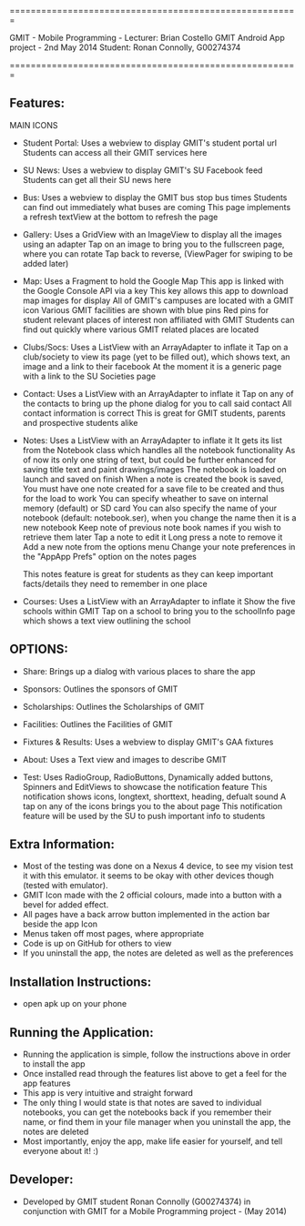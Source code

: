 =======================================================

GMIT - Mobile Programming - Lecturer: Brian Costello
GMIT Android App project - 2nd May 2014
Student: Ronan Connolly, G00274374

=======================================================
 
 Features:
 --------------------------
 MAIN ICONS
 *	Student Portal:
 	Uses a webview to display GMIT's student portal url
 	Students can access all their GMIT services here
 	
 *	SU News:
 	Uses a webview to display GMIT's SU Facebook feed
 	Students can get all their SU news here
 	
 *	Bus:
 	Uses a webview to display the GMIT bus stop bus times
 	Students can find out immediately what buses are coming
 	This page implements a refresh textView at the bottom to refresh the page
 	
 *	Gallery:
 	Uses a GridView with an ImageView to display all the images using an adapter
 	Tap on an image to bring you to the fullscreen page, where you can rotate
 	Tap back to reverse, (ViewPager for swiping to be added later)
 	
 *	Map:
 	Uses a Fragment to hold the Google Map
 	This app is linked with the Google Console API via a key
 	This key allows this app to download map images for display
 	All of GMIT's campuses are located with a GMIT icon
 	Various GMIT facilities are shown with blue pins
 	Red pins for student relevant places of interest non affiliated with GMIT
 	Students can find out quickly where various GMIT related places are located
 	
 *	Clubs/Socs:
 	Uses a ListView with an ArrayAdapter to inflate it
 	Tap on a club/society to view its page (yet to be filled out), which shows text, an image and a link to their facebook
 	At the moment it is a generic page with a link to the SU Societies page
 	
 	
 *	Contact:
 	Uses a ListView with an ArrayAdapter to inflate it
 	Tap on any of the contacts to bring up the phone dialog for you to call said contact
 	All contact information is correct
 	This is great for GMIT students, parents and prospective students alike
 	
 *	Notes:
 	Uses a ListView with an ArrayAdapter to inflate it
 	It gets its list from the Notebook class which handles all the notebook functionality
 	As of now its only one string of text, but could be further enhanced for saving title text and paint drawings/images
 	The notebook is loaded on launch and saved on finish
 	When a note is created the book is saved,
 	You must have one note created for a save file to be created and thus for the load to work
 	You can specify wheather to save on internal memory (default) or SD card
 	You can also specify the name of your notebook (default: notebook.ser), when you change the name then it is a new notebook
 	Keep note of previous note book names if you wish to retrieve them later
 	Tap a note to edit it
 	Long press a note to remove it
 	Add a new note from the options menu
 	Change your note preferences in the "AppApp Prefs" option on the notes pages
 	
 	This notes feature is great for students as they can keep important facts/details they need to remember in one place
 	
 	
 *	Courses:
 	Uses a ListView with an ArrayAdapter to inflate it
 	Show the five schools within GMIT
 	Tap on a school to bring you to the schoolInfo page which shows a text view outlining the school

OPTIONS: 
 --------------------------
 *	Share:
 	Brings up a dialog with various places to share the app
 	
 *	Sponsors:
 	Outlines the sponsors of GMIT
 	
 *	Scholarships:
 	Outlines the Scholarships of GMIT
 	
 *	Facilities:
 	Outlines the Facilities of GMIT
 		
 *	Fixtures & Results:
 	Uses a webview to display GMIT's GAA fixtures
 	
 *	About:
 	Uses a Text view and images to describe GMIT
 	
 *	Test:
 	Uses RadioGroup, RadioButtons, Dynamically added buttons, Spinners and EditViews to showcase the notification feature
 	This notification shows icons, longtext, shorttext, heading, defualt sound
 	A tap on any of the icons brings you to the about page
 	This notification feature will be used by the SU to push important info to students
 	
 	
 Extra Information:
 --------------------------
 *	Most of the testing was done on a Nexus 4 device, to see my vision test it with this emulator.
 	it seems to be okay with other devices though (tested with emulator).
 *	GMIT Icon made with the 2 official colours, made into a button with a bevel for added effect.
 *	All pages have a back arrow button implemented in the action bar beside the app Icon
 * 	Menus taken off most pages, where appropriate
 * 	Code is up on GitHub for others to view
 *	If you uninstall the app, the notes are deleted as well as the preferences
 
 
 Installation Instructions:
 --------------------------
 *	open apk up on your phone
 
 
 Running the Application:
 --------------------------
 *	Running the application is simple, follow the instructions above in order to install the app
 *	Once installed read through the features list above to get a feel for the app features
 *	This app is very intuitive and straight forward
 *	The only thing I would state is that notes are saved to individual notebooks,
 	you can get the notebooks back if you remember their name, or find them in your file manager
 	when you uninstall the app, the notes are deleted
 * 	Most importantly, enjoy the app, make life easier for yourself, and tell everyone about it! :)
 
 
  Developer:
 --------------------------
 *	Developed by GMIT student Ronan Connolly (G00274374) in conjunction with GMIT for a Mobile Programming project - (May 2014)
 
